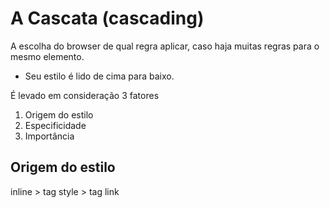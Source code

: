# A Cascata (cascading)

A escolha do browser de qual regra aplicar, caso haja muitas regras para o mesmo elemento.

* Seu estilo é lido de cima para baixo.

É levado em consideração 3 fatores

1. Origem do estilo
2. Especificidade
3. Importância 

## Origem do estilo 

inline > tag style > tag link 